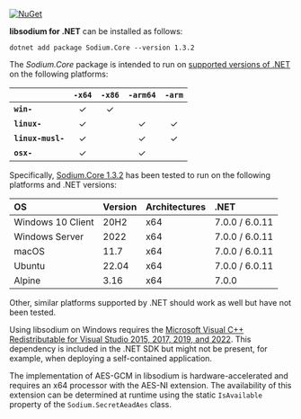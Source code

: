 [![NuGet](https://img.shields.io/nuget/vpre/Sodium.Core)](https://www.nuget.org/packages/Sodium.Core/1.3.2)

**libsodium for .NET** can be installed as follows:

    dotnet add package Sodium.Core --version 1.3.2

The *Sodium.Core* package is intended to run on
[supported versions of .NET](https://dotnet.microsoft.com/en-us/platform/support/policy/dotnet-core)
on the following platforms:

|                   | `-x64`   | `-x86`   | `-arm64` | `-arm`   |
|:------------------|:--------:|:--------:|:--------:|:--------:|
| **`win-`**        | &check;  | &check;  |          |          |
| **`linux-`**      | &check;  |          | &check;  | &check;  |
| **`linux-musl-`** | &check;  |          | &check;  | &check;  |
| **`osx-`**        | &check;  |          | &check;  |          |

Specifically,
[Sodium.Core 1.3.2](https://www.nuget.org/packages/Sodium.Core/1.3.2)
has been tested to run on the following platforms and .NET versions:

| OS                   | Version  | Architectures | .NET            |
|:-------------------- |:-------- |:------------- |:--------------- |
| Windows 10 Client    | 20H2     | x64           | 7.0.0 / 6.0.11  |
| Windows Server       | 2022     | x64           | 7.0.0 / 6.0.11  |
| macOS                | 11.7     | x64           | 7.0.0 / 6.0.11  |
| Ubuntu               | 22.04    | x64           | 7.0.0 / 6.0.11  |
| Alpine               | 3.16     | x64           | 7.0.0           |

Other, similar platforms supported by .NET should work as well but have not been tested.

Using libsodium on Windows requires the
[Microsoft Visual C++ Redistributable for Visual Studio 2015, 2017, 2019, and 2022](https://support.microsoft.com/en-us/help/2977003/the-latest-supported-visual-c-downloads).
This dependency is included in the .NET SDK but might
not be present, for example, when deploying a self-contained application.

The implementation of AES-GCM in libsodium is hardware-accelerated and requires an
x64 processor with the AES-NI extension. The availability of this extension can
be determined at runtime using the static `IsAvailable` property of the
`Sodium.SecretAeadAes` class.
